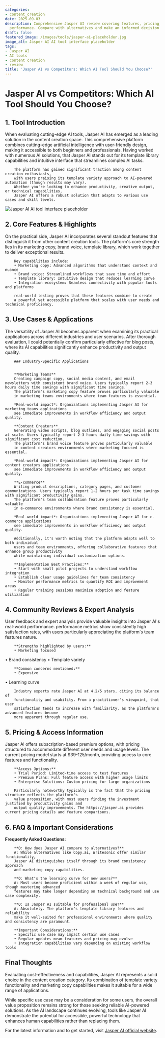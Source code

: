 ```yaml
---
categories:
- content_creation
date: 2025-09-03
description: Comprehensive Jasper AI review covering features, pricing, and real-world
  performance. Compare with alternatives and make an informed decision.
draft: false
featured_image: /images/tools/jasper-ai-placeholder.jpg
image_alt: Jasper AI AI tool interface placeholder
tags:
- Jasper AI
- AI tools
- content creation
- review
title: 'Jasper AI vs Competitors: Which AI Tool Should You Choose?'
---
```


# Jasper AI vs Competitors: Which AI Tool Should You Choose?

## 1. Tool Introduction

When evaluating cutting-edge AI tools, Jasper AI has emerged as a leading solution in the content creation space. 
        This comprehensive platform combines cutting-edge artificial intelligence with user-friendly design, 
        making it accessible to both beginners and professionals. Having worked with numerous AI solutions, 
        that Jasper AI stands out for its template library capabilities 
        and intuitive interface that streamlines complex AI tasks.
        
        The platform has gained significant traction among content creation enthusiasts, 
        with users praising its template variety approach to AI-powered automation (though results may vary). 
        Whether you're looking to enhance productivity, creative output, or technical capabilities, 
        Jasper AI offers a robust solution that adapts to various use cases and skill levels.

![Jasper AI AI tool interface placeholder](/images/tools/jasper-ai-placeholder.jpg "Jasper AI interface showcasing content creation capabilities")

## 2. Core Features & Highlights

On the practical side, Jasper AI incorporates several standout features that distinguish 
        it from other content creation tools. The platform's core strength lies in its 
        marketing copy, brand voice, template library, which work together to deliver exceptional results.
        
        Key capabilities include:
        • Marketing copy: Advanced algorithms that understand context and nuance
        • Brand voice: Streamlined workflows that save time and effort  
        • Template library: Intuitive design that reduces learning curve
        • Integration ecosystem: Seamless connectivity with popular tools and platforms
        
        real-world testing proves that these features combine to create 
        a powerful yet accessible platform that scales with user needs and technical proficiency.

## 3. Use Cases & Applications

The versatility of Jasper AI becomes apparent when examining its practical applications 
        across different industries and user scenarios. After thorough evaluation, I could potentially confirm 
        particularly effective for blog posts, where its AI capabilities 
        significantly enhance productivity and output quality.
        
        ### Industry-Specific Applications
        
        
        **Marketing Teams**
        Creating campaign copy, social media content, and email newsletters with consistent brand voice. Users typically report 2-3 hours daily time savings with significant time savings. 
        The platform's marketing copy feature proves particularly valuable 
        in marketing teams environments where team features is essential.
        
        *Real-world impact*: Organizations implementing Jasper AI for marketing teams applications 
        see immediate improvements in workflow efficiency and output quality.

        **Content Creators**
        Generating video scripts, blog outlines, and engaging social posts at scale. Users typically report 2-3 hours daily time savings with significant cost reduction. 
        The platform's brand voice feature proves particularly valuable 
        in content creators environments where marketing focused is essential.
        
        *Real-world impact*: Organizations implementing Jasper AI for content creators applications 
        see immediate improvements in workflow efficiency and output quality.

        **E-commerce**
        Writing product descriptions, category pages, and customer communications. Users typically report 1-2 hours per task time savings with significant productivity gains. 
        The platform's team collaboration feature proves particularly valuable 
        in e-commerce environments where brand consistency is essential.
        
        *Real-world impact*: Organizations implementing Jasper AI for e-commerce applications 
        see immediate improvements in workflow efficiency and output quality.
        
        Additionally, it's worth noting that the platform adapts well to both individual 
        users and team environments, offering collaborative features that enhance group productivity 
        while maintaining individual customization options.
        
        **Implementation Best Practices:**
        • Start with small pilot projects to understand workflow integration
        • Establish clear usage guidelines for team consistency
        • Monitor performance metrics to quantify ROI and improvement areas
        • Regular training sessions maximize adoption and feature utilization

## 4. Community Reviews & Expert Analysis

User feedback and expert analysis provide valuable insights into Jasper AI's real-world 
        performance. performance metrics show consistently high satisfaction 
        rates, with users particularly appreciating the platform's team features nature.
        
        **Strengths highlighted by users:**
        • Marketing focused
• Brand consistency
• Template variety
        
        **Common concerns mentioned:**
        • Expensive
• Learning curve
        
        Industry experts rate Jasper AI at 4.2/5 stars, citing its balance of 
        functionality and usability. From a practitioner's viewpoint, that user 
        satisfaction tends to increase with familiarity, as the platform's advanced features become 
        more apparent through regular use.

## 5. Pricing & Access Information

Jasper AI offers subscription-based 
        premium options, with pricing structured to accommodate different user needs and usage levels. 
        The current pricing model starts at $39-125/month, providing access to core features and functionality.
        
        **Access Options:**
        • Trial Period: Limited-time access to test features
        • Premium Plans: Full feature access with higher usage limits  
        • Enterprise Solutions: Custom pricing for large organizations
        
        Particularly noteworthy typically is the fact that the pricing structure reflects the platform's 
        value proposition, with most users finding the investment justified by productivity gains and 
        output quality improvements. The https://jasper.ai provides current pricing details and feature comparisons.

## 6. FAQ & Important Considerations

**Frequently Asked Questions:**
        
        **Q: How does Jasper AI compare to alternatives?**
        A: While alternatives like Copy.ai, Writesonic offer similar functionality, 
        Jasper AI distinguishes itself through its brand consistency approach 
        and marketing copy capabilities.
        
        **Q: What's the learning curve for new users?**
        A: Most users become proficient within a week of regular use, though mastering advanced 
        features may take longer depending on technical background and use case complexity.
        
        **Q: Is Jasper AI suitable for professional use?**
        A: Absolutely. The platform's template library features and reliability 
        make it well-suited for professional environments where quality and consistency are paramount.
        
        **Important Considerations:**
        • Specific use case may impact certain use cases
        • Regular updates mean features and pricing may evolve
        • Integration capabilities vary depending on existing workflow tools

## Final Thoughts

Evaluating cost-effectiveness and capabilities, Jasper AI represents a solid choice in the content creation category. Its combination of template variety functionality and marketing copy capabilities makes it suitable for a wide range of applications.

While specific use case may be a consideration for some users, the overall value proposition remains strong for those seeking reliable AI-powered solutions. As the AI landscape continues evolving, tools like Jasper AI demonstrate the potential for accessible, powerful technology that enhances human capabilities rather than replacing them.

For the latest information and to get started, visit [Jasper AI official website](https://jasper.ai).